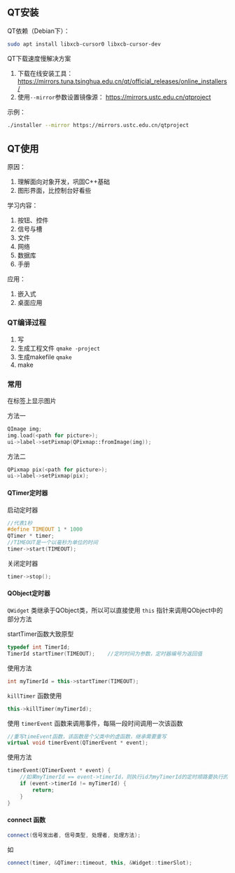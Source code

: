 ## QT安装

QT依赖（Debian下）：

```bash
sudo apt install libxcb-cursor0 libxcb-cursor-dev
```

QT下载速度慢解决方案
1. 下载在线安装工具：https://mirrors.tuna.tsinghua.edu.cn/qt/official_releases/online_installers/
2. 使用`--mirror`参数设置镜像源： https://mirrors.ustc.edu.cn/qtproject

示例：

```bash
./installer --mirror https://mirrors.ustc.edu.cn/qtproject
```

## QT使用

原因：

1. 理解面向对象开发，巩固C++基础
2. 图形界面，比控制台好看些

学习内容：
1. 按钮、控件
2. 信号与槽
3. 文件
4. 网络
5. 数据库
6. 手册

应用：
1. 嵌入式
2. 桌面应用

### QT编译过程

1. 写
2. 生成工程文件 `qmake -project`
3. 生成makefile `qmake`
4. make


### 常用

在标签上显示图片

方法一

```cpp
QImage img;
img.load(<path for picture>);
ui->label->setPixmap(QPixmap::fromImage(img));
```

方法二

```cpp
QPixmap pix(<path for picture>);
ui->label->setPixmap(pix);
```

#### QTimer定时器

启动定时器

```cpp
//代表1秒
#define TIMEOUT 1 * 1000
QTimer * timer;
//TIMEOUT是一个以毫秒为单位的时间
timer->start(TIMEOUT);
```

关闭定时器

```cpp
timer->stop();
```

#### QObject定时器

`QWidget` 类继承于QObject类，所以可以直接使用 `this` 指针来调用QObject中的部分方法

startTimer函数大致原型
```cpp
typedef int TimerId;
TimerId startTimer(TIMEOUT);    //定时时间为参数，定时器编号为返回值
```

使用方法

```cpp
int myTimerId = this->startTimer(TIMEOUT);
```

`killTimer` 函数使用

```cpp
this->killTimer(myTimerId);
```

使用 `timerEvent` 函数来调用事件，每隔一段时间调用一次该函数

```cpp
//重写timeEvent函数，该函数是个父类中的虚函数，继承需要重写
virtual void timerEvent(QTimerEvent * event);
```

使用方法

```cpp
timerEvent(QTimerEvent * event) {
    //如果myTimerId == event->timerId，则执行id为myTimerId的定时顺路要执行的操作
    if (event->timerId != myTimerId) {
        return;
    }
}
```

#### connect 函数

```cpp
connect(信号发出者, 信号类型, 处理者, 处理方法);
```
如

```cpp
connect(timer, &QTimer::timeout, this, &Widget::timerSlot);
```